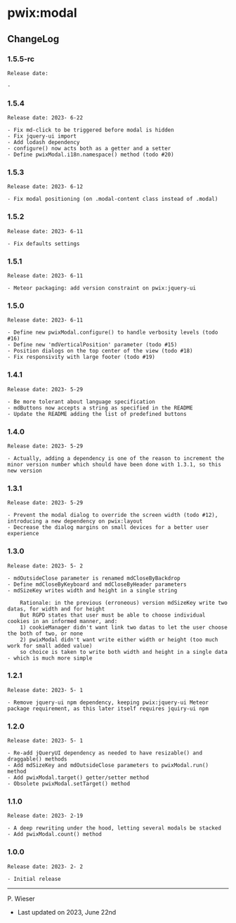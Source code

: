 # pwix:modal

## ChangeLog

### 1.5.5-rc

    Release date: 

    - 

### 1.5.4

    Release date: 2023- 6-22

    - Fix md-click to be triggered before modal is hidden
    - Fix jquery-ui import
    - Add lodash dependency
    - configure() now acts both as a getter and a setter
    - Define pwixModal.i18n.namespace() method (todo #20)

### 1.5.3

    Release date: 2023- 6-12

    - Fix modal positioning (on .modal-content class instead of .modal)

### 1.5.2

    Release date: 2023- 6-11

    - Fix defaults settings

### 1.5.1

    Release date: 2023- 6-11

    - Meteor packaging: add version constraint on pwix:jquery-ui

### 1.5.0

    Release date: 2023- 6-11

    - Define new pwixModal.configure() to handle verbosity levels (todo #16)
    - Define new 'mdVerticalPosition' parameter (todo #15)
    - Position dialogs on the top center of the view (todo #18)
    - Fix responsivity with large footer (todo #19)

### 1.4.1

    Release date: 2023- 5-29

    - Be more tolerant about language specification
    - mdButtons now accepts a string as specified in the README
    - Update the README adding the list of predefined buttons

### 1.4.0

    Release date: 2023- 5-29

    - Actually, adding a dependency is one of the reason to increment the minor version number which should have been done with 1.3.1, so this new version

### 1.3.1

    Release date: 2023- 5-29

    - Prevent the modal dialog to override the screen width (todo #12), introducing a new dependency on pwix:layout
    - Decrease the dialog margins on small devices for a better user experience

### 1.3.0

    Release date: 2023- 5- 2

    - mdOutsideClose parameter is renamed mdCloseByBackdrop
    - Define mdCloseByKeyboard and mdCloseByHeader parameters
    - mdSizeKey writes width and height in a single string
        
        Rationale: in the previous (erroneous) version mdSizeKey write two datas, for width and for height
        But RGPD states that user must be able to choose individual cookies in an informed manner, and:
        1) cookieManager didn't want link two datas to let the user choose the both of two, or none
        2) pwixModal didn't want write either width or height (too much work for small added value)
        so choice is taken to write both width and height in a single data - which is much more simple

### 1.2.1

    Release date: 2023- 5- 1

    - Remove jquery-ui npm dependency, keeping pwix:jquery-ui Meteor package requirement, as this later itself requires jquiry-ui npm

### 1.2.0

    Release date: 2023- 5- 1

    - Re-add jQueryUI dependency as needed to have resizable() and draggable() methods
    - Add mdSizeKey and mdOutsideClose parameters to pwixModal.run() method
    - Add pwixModal.target() getter/setter method
    - Obsolete pwixModal.setTarget() method

### 1.1.0

    Release date: 2023- 2-19

    - A deep rewriting under the hood, letting several modals be stacked
    - Add pwixModal.count() method

### 1.0.0

    Release date: 2023- 2- 2

    - Initial release

---
P. Wieser
- Last updated on 2023, June 22nd
